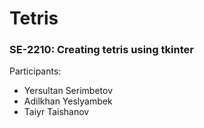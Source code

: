# Tetris
### SE-2210: Creating tetris using tkinter
Participants: 
- Yersultan Serimbetov
- Adilkhan Yeslyambek
- Taiyr Taishanov
